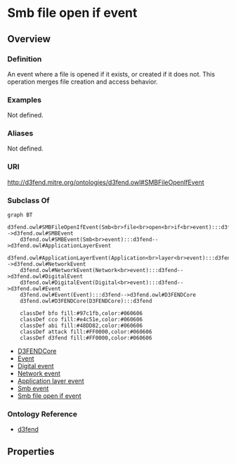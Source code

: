 # Smb file open if event

## Overview

### Definition
An event where a file is opened if it exists, or created if it does not. This operation merges file creation and access behavior.

### Examples
Not defined.

### Aliases
Not defined.

### URI
http://d3fend.mitre.org/ontologies/d3fend.owl#SMBFileOpenIfEvent

### Subclass Of
```mermaid
graph BT
    d3fend.owl#SMBFileOpenIfEvent(Smb<br>file<br>open<br>if<br>event):::d3fend-->d3fend.owl#SMBEvent
    d3fend.owl#SMBEvent(Smb<br>event):::d3fend-->d3fend.owl#ApplicationLayerEvent
    d3fend.owl#ApplicationLayerEvent(Application<br>layer<br>event):::d3fend-->d3fend.owl#NetworkEvent
    d3fend.owl#NetworkEvent(Network<br>event):::d3fend-->d3fend.owl#DigitalEvent
    d3fend.owl#DigitalEvent(Digital<br>event):::d3fend-->d3fend.owl#Event
    d3fend.owl#Event(Event):::d3fend-->d3fend.owl#D3FENDCore
    d3fend.owl#D3FENDCore(D3FENDCore):::d3fend
    
    classDef bfo fill:#97c1fb,color:#060606
    classDef cco fill:#e4c51e,color:#060606
    classDef abi fill:#48DD82,color:#060606
    classDef attack fill:#FF0000,color:#060606
    classDef d3fend fill:#FF0000,color:#060606
```

- [D3FENDCore](/docs/ontology/reference/model/D3FENDCore/D3FENDCore.md)
- [Event](/docs/ontology/reference/model/D3FENDCore/Event/Event.md)
- [Digital event](/docs/ontology/reference/model/D3FENDCore/Event/Digital%20event/Digital%20event.md)
- [Network event](/docs/ontology/reference/model/D3FENDCore/Event/Digital%20event/Network%20event/Network%20event.md)
- [Application layer event](/docs/ontology/reference/model/D3FENDCore/Event/Digital%20event/Network%20event/Application%20layer%20event/Application%20layer%20event.md)
- [Smb event](/docs/ontology/reference/model/D3FENDCore/Event/Digital%20event/Network%20event/Application%20layer%20event/Smb%20event/Smb%20event.md)
- [Smb file open if event](/docs/ontology/reference/model/D3FENDCore/Event/Digital%20event/Network%20event/Application%20layer%20event/Smb%20event/Smb%20file%20open%20if%20event/Smb%20file%20open%20if%20event.md)


### Ontology Reference
- [d3fend](http://d3fend.mitre.org/ontologies/d3fend.owl#)

## Properties
